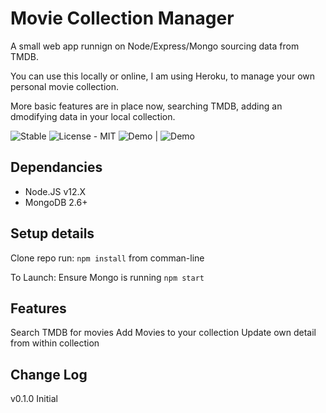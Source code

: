 # Movie Collection Manager

A small web app runnign on Node/Express/Mongo sourcing data from TMDB.

You can use this locally or online, I am using Heroku, to manage your own personal movie collection.

More basic features are in place now, searching TMDB, adding an dmodifying data in your local collection.

![Stable](https://img.shields.io/badge/Status-Stable-blue.svg)
![License - MIT](https://img.shields.io/github/license/mashape/apistatus.svg)
![Demo](http://movies-collection.herokuapp.com/) | ![Demo](http://mcm.remelehane.me/)

## Dependancies
* Node.JS v12.X
* MongoDB 2.6+

## Setup details

Clone repo
run:
`npm install` from comman-line

To Launch:
Ensure Mongo is running
`npm start`

## Features
Search TMDB for movies
Add Movies to your collection
Update own detail from within collection

## Change Log

v0.1.0
Initial